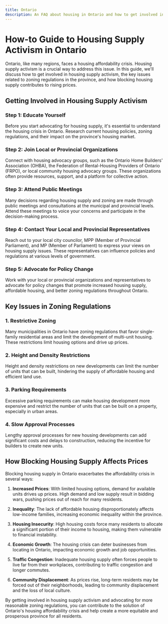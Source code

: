```yaml
---
title: Ontario
description: An FAQ about housing in Ontario and how to get involved in housing politics.
---
```


# How-to Guide to Housing Supply Activism in Ontario

Ontario, like many regions, faces a housing affordability crisis. Housing supply activism is a crucial way to address this issue. In this guide, we'll discuss how to get involved in housing supply activism, the key issues related to zoning regulations in the province, and how blocking housing supply contributes to rising prices.

## Getting Involved in Housing Supply Activism

### Step 1: Educate Yourself

Before you start advocating for housing supply, it's essential to understand the housing crisis in Ontario. Research current housing policies, zoning regulations, and their impact on the province's housing market.

### Step 2: Join Local or Provincial Organizations

Connect with housing advocacy groups, such as the Ontario Home Builders' Association (OHBA), the Federation of Rental-Housing Providers of Ontario (FRPO), or local community housing advocacy groups. These organizations often provide resources, support, and a platform for collective action.

### Step 3: Attend Public Meetings

Many decisions regarding housing supply and zoning are made through public meetings and consultations at the municipal and provincial levels. Attend these meetings to voice your concerns and participate in the decision-making process.

### Step 4: Contact Your Local and Provincial Representatives

Reach out to your local city councilor, MPP (Member of Provincial Parliament), and MP (Member of Parliament) to express your views on housing supply issues. These representatives can influence policies and regulations at various levels of government.

### Step 5: Advocate for Policy Change

Work with your local or provincial organizations and representatives to advocate for policy changes that promote increased housing supply, affordable housing, and better zoning regulations throughout Ontario.

## Key Issues in Zoning Regulations

### 1. Restrictive Zoning

Many municipalities in Ontario have zoning regulations that favor single-family residential areas and limit the development of multi-unit housing. These restrictions limit housing options and drive up prices.

### 2. Height and Density Restrictions

Height and density restrictions on new developments can limit the number of units that can be built, hindering the supply of affordable housing and efficient land use.

### 3. Parking Requirements

Excessive parking requirements can make housing development more expensive and restrict the number of units that can be built on a property, especially in urban areas.

### 4. Slow Approval Processes

Lengthy approval processes for new housing developments can add significant costs and delays to construction, reducing the incentive for builders to create new units.

## How Blocking Housing Supply Affects Prices

Blocking housing supply in Ontario exacerbates the affordability crisis in several ways:

1. **Increased Prices**: With limited housing options, demand for available units drives up prices. High demand and low supply result in bidding wars, pushing prices out of reach for many residents.

2. **Inequality**: The lack of affordable housing disproportionately affects low-income families, increasing economic inequality within the province.

3. **Housing Insecurity**: High housing costs force many residents to allocate a significant portion of their income to housing, making them vulnerable to financial instability.

4. **Economic Growth**: The housing crisis can deter businesses from locating in Ontario, impacting economic growth and job opportunities.

5. **Traffic Congestion**: Inadequate housing supply often forces people to live far from their workplaces, contributing to traffic congestion and longer commutes.

6. **Community Displacement**: As prices rise, long-term residents may be forced out of their neighborhoods, leading to community displacement and the loss of local culture.

By getting involved in housing supply activism and advocating for more reasonable zoning regulations, you can contribute to the solution of Ontario's housing affordability crisis and help create a more equitable and prosperous province for all residents.
